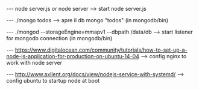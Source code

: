 --- node server.js or node server --> start node server.js

--- ./mongo todos --> apre il db mongo "todos" (in mongodb/bin)

--- ./mongod --storageEngine=mmapv1 --dbpath /data/db  --> start listener for mongodb connection (in mongodb/bin)

--- https://www.digitalocean.com/community/tutorials/how-to-set-up-a-node-js-application-for-production-on-ubuntu-14-04 --> config nginx to work with node server

--- http://www.axllent.org/docs/view/nodejs-service-with-systemd/ --> config ubuntu to startup node at boot



